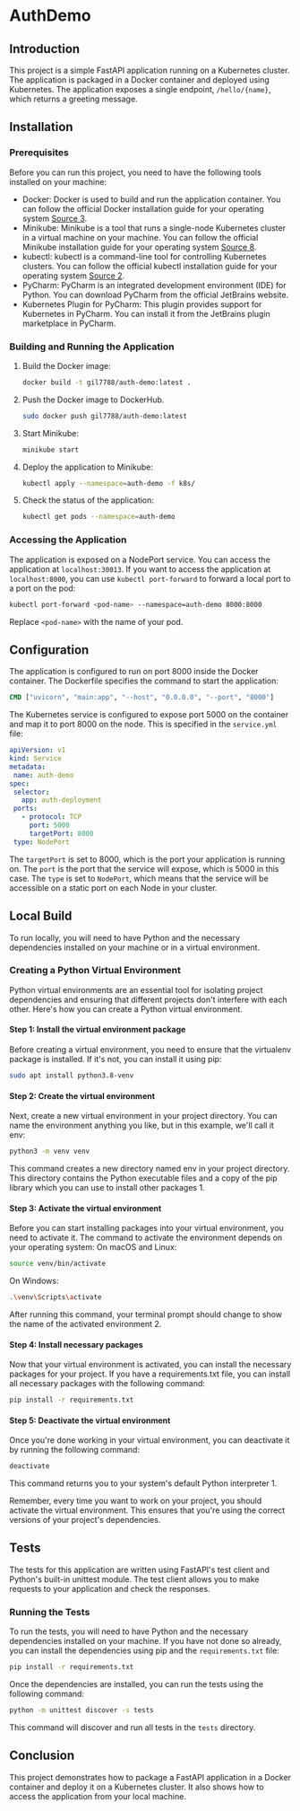 # AuthDemo

## Introduction

This project is a simple FastAPI application running on a Kubernetes cluster. The application is packaged in a Docker container and deployed using Kubernetes. The application exposes a single endpoint, `/hello/{name}`, which returns a greeting message.

## Installation

### Prerequisites

Before you can run this project, you need to have the following tools installed on your machine:

- Docker: Docker is used to build and run the application container. You can follow the official Docker installation guide for your operating system [Source 3](https://www.jetbrains.com/guide/python/tutorials/fastapi-aws-kubernetes/kubernetes_deploy/).
- Minikube: Minikube is a tool that runs a single-node Kubernetes cluster in a virtual machine on your machine. You can follow the official Minikube installation guide for your operating system [Source 8](https://linuxiac.com/how-to-install-minikube-on-linux/).
- kubectl: kubectl is a command-line tool for controlling Kubernetes clusters. You can follow the official kubectl installation guide for your operating system [Source 2](https://kubernetes.io/docs/setup/minikube/).
- PyCharm: PyCharm is an integrated development environment (IDE) for Python. You can download PyCharm from the official JetBrains website.
- Kubernetes Plugin for PyCharm: This plugin provides support for Kubernetes in PyCharm. You can install it from the JetBrains plugin marketplace in PyCharm.

### Building and Running the Application
1. Build the Docker image:

   ```bash
   docker build -t gil7788/auth-demo:latest .
   ```

2. Push the Docker image to DockerHub.

   ```bash
   sudo docker push gil7788/auth-demo:latest
   ```

3. Start Minikube:

   ```bash
   minikube start
   ```

4. Deploy the application to Minikube:

   ```bash
   kubectl apply --namespace=auth-demo -f k8s/
   ```

5. Check the status of the application:

   ```bash
   kubectl get pods --namespace=auth-demo
   ```

### Accessing the Application

The application is exposed on a NodePort service. You can access the application at `localhost:30013`. If you want to access the application at `localhost:8000`, you can use `kubectl port-forward` to forward a local port to a port on the pod:


```bash
kubectl port-forward <pod-name> --namespace=auth-demo 8000:8000
```

Replace `<pod-name>` with the name of your pod.

## Configuration

The application is configured to run on port 8000 inside the Docker container. The Dockerfile specifies the command to start the application:

```Dockerfile
CMD ["uvicorn", "main:app", "--host", "0.0.0.0", "--port", "8000"]
```

The Kubernetes service is configured to expose port 5000 on the container and map it to port 8000 on the node. This is specified in the `service.yml` file:

```yaml
apiVersion: v1
kind: Service
metadata:
 name: auth-demo
spec:
 selector:
   app: auth-deployment
 ports:
   - protocol: TCP
     port: 5000
     targetPort: 8000
 type: NodePort
```

The `targetPort` is set to 8000, which is the port your application is running on. The `port` is the port that the service will expose, which is 5000 in this case. The `type` is set to `NodePort`, which means that the service will be accessible on a static port on each Node in your cluster.

## Local Build
To run locally, you will need to have Python and the necessary dependencies installed on your machine or in a virtual environment. 

### Creating a Python Virtual Environment

Python virtual environments are an essential tool for isolating project dependencies and ensuring that different projects don't interfere with each other. Here's how you can create a Python virtual environment.
#### Step 1: Install the virtual environment package

Before creating a virtual environment, you need to ensure that the virtualenv package is installed. If it's not, you can install it using pip:
```bash
sudo apt install python3.8-venv
```

#### Step 2: Create the virtual environment

Next, create a new virtual environment in your project directory. You can name the environment anything you like, but in this example, we'll call it env:
```bash
python3 -m venv venv
```

This command creates a new directory named env in your project directory. This directory contains the Python executable files and a copy of the pip library which you can use to install other packages 1.
#### Step 3: Activate the virtual environment

Before you can start installing packages into your virtual environment, you need to activate it. The command to activate the environment depends on your operating system:
    On macOS and Linux:

```bash
source venv/bin/activate
```

 On Windows:
```bash
.\venv\Scripts\activate
```

After running this command, your terminal prompt should change to show the name of the activated environment 2.
#### Step 4: Install necessary packages

Now that your virtual environment is activated, you can install the necessary packages for your project. If you have a requirements.txt file, you can install all necessary packages with the following command:

```bash
pip install -r requirements.txt
```

#### Step 5: Deactivate the virtual environment

Once you're done working in your virtual environment, you can deactivate it by running the following command:

```bash
deactivate
```

This command returns you to your system's default Python interpreter 1.

Remember, every time you want to work on your project, you should activate the virtual environment. This ensures that you're using the correct versions of your project's dependencies.

## Tests

The tests for this application are written using FastAPI's test client and Python's built-in unittest module. The test client allows you to make requests to your application and check the responses.

### Running the Tests

To run the tests, you will need to have Python and the necessary dependencies installed on your machine. If you have not done so already, you can install the dependencies using pip and the `requirements.txt` file:

```bash
pip install -r requirements.txt
```

Once the dependencies are installed, you can run the tests using the following command:

```bash
python -m unittest discover -s tests
```

This command will discover and run all tests in the `tests` directory.


## Conclusion

This project demonstrates how to package a FastAPI application in a Docker container and deploy it on a Kubernetes cluster. It also shows how to access the application from your local machine.
